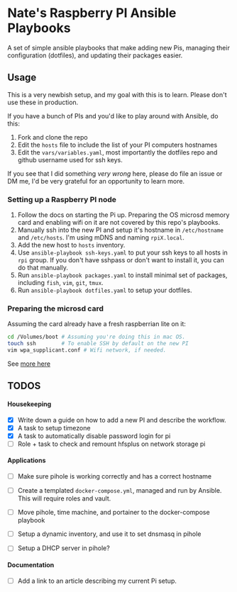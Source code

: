 # Nate's Raspberry PI Ansible Playbooks

A set of simple ansible playbooks that make adding new Pis, managing their 
configuration (dotfiles), and updating their packages easier.

## Usage
This is a very newbish setup, and my goal with this is to learn. Please don't use these in production.

If you have a bunch of PIs and you'd like to play around with Ansible, do this: 
1. Fork and clone the repo
2. Edit the `hosts` file to include the list of your PI computers hostnames
3. Edit the `vars/variables.yaml`, most importantly the dotfiles repo and github username used for ssh keys.

If you see that I did something _very wrong_ here, please do file an issue or DM me, I'd be very grateful for an opportunity to learn more.

### Setting up a Raspberry PI node
1. Follow the docs on starting the Pi up. Preparing the OS microsd memory card and enabling wifi on it are not covered by this repo's playbooks.
2. Manually ssh into the new PI and setup it's hostname in `/etc/hostname` and `/etc/hosts`. I'm using mDNS and naming `rpiX.local`.
3. Add the new host to `hosts` inventory.
4. Use `ansible-playbook ssh-keys.yaml` to put your ssh keys to all hosts in `rpi` group. If you don't have sshpass or don't want to install it, you can do that manually.
5. Run `ansible-playbook packages.yaml` to install minimal set of packages, including `fish`, `vim`, `git`, `tmux`.
6. Run `ansible-playbook dotfiles.yaml` to setup your dotfiles.


### Preparing the microsd card
Assuming the card already have a fresh raspberrian lite on it: 

```bash
cd /Volumes/boot # Assuming you're doing this in mac OS. 
touch ssh        # To enable SSH by default on the new PI
vim wpa_supplicant.conf # Wifi network, if needed.
```

See [more here](https://www.raspberrypi.org/documentation/configuration/wireless/headless.md)

## TODOS

#### Housekeeping
- [x] Write down a guide on how to add a new PI and describe the workflow.
- [x] A task to setup timezone
- [x] A task to automatically disable password login for pi
- [ ] Role + task to check and remount hfsplus on network storage pi

#### Applications
- [ ] Make sure pihole is working correctly and has a correct hostname
- [ ] Create a templated `docker-compose.yml`, managed and run by Ansible. 
  This will require roles and vault.

- [ ] Move pihole, time machine, and portainer to the docker-compose playbook

- [ ] Setup a dynamic inventory, and use it to set dnsmasq in pihole
- [ ] Setup a DHCP server in pihole?

#### Documentation
- [ ] Add a link to an article describing my current Pi setup.

